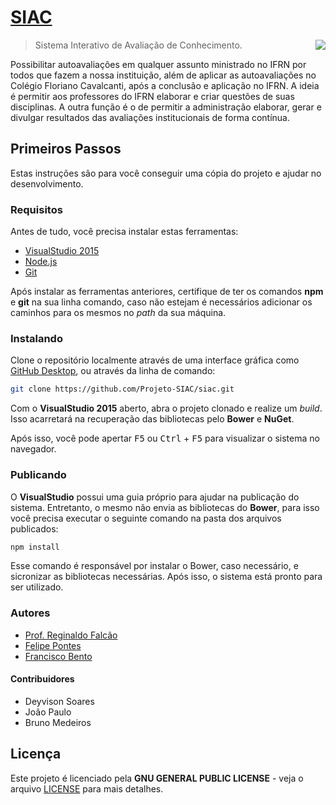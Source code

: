 # [SIAC](http://siac-stage.apphb.com)

<img align="right" src="https://avatars2.githubusercontent.com/u/20824923" />

> Sistema Interativo de Avaliação de Conhecimento.

Possibilitar autoavaliações em qualquer assunto ministrado no IFRN por todos que fazem a nossa instituição, além de aplicar as autoavaliações no Colégio Floriano Cavalcanti, após a conclusão e aplicação no IFRN. A ideia é permitir aos professores do IFRN elaborar e criar questões de suas disciplinas. A outra função é o de permitir a administração elaborar, gerar e divulgar resultados das avaliações institucionais de forma contínua.

## Primeiros Passos

Estas instruções são para você conseguir uma cópia do projeto e ajudar no desenvolvimento. 

### Requisitos

Antes de tudo, você precisa instalar estas ferramentas:

- [VisualStudio 2015](https://www.visualstudio.com)
- [Node.js](https://nodejs.org)
- [Git](https://git-scm.com)

Após instalar as ferramentas anteriores, certifique de ter os comandos __npm__ e __git__ na sua linha comando, caso não estejam é necessários adicionar os caminhos para os mesmos no _path_ da sua máquina.

### Instalando

Clone o repositório localmente através de uma interface gráfica como [GitHub Desktop](//desktop.github.com/), ou através da linha de comando:

```bash
git clone https://github.com/Projeto-SIAC/siac.git
```

Com o __VisualStudio 2015__ aberto, abra o projeto clonado e realize um _build_. Isso acarretará na recuperação das bibliotecas pelo __Bower__ e __NuGet__.

Após isso, você pode apertar <kbd>F5</kbd> ou <kbd>Ctrl</kbd> + <kbd>F5</kbd> para visualizar o sistema no navegador.

### Publicando

O __VisualStudio__ possui uma guia próprio para ajudar na publicação do sistema. Entretanto, o mesmo não envia as bibliotecas do __Bower__, para isso você precisa executar o seguinte comando na pasta dos arquivos publicados:

```bash
npm install
```

Esse comando é responsável por instalar o Bower, caso necessário, e sicronizar as bibliotecas necessárias. Após isso, o sistema está pronto para ser utilizado.

### Autores

* [Prof. Reginaldo Falcão](http://diatinf.ifrn.edu.br/doku.php?id=pessoal:docente:efetivo:regis)
* [Felipe Pontes](https://github.com/felipemfp)
* [Francisco Bento](https://github.com/chicobentojr)

#### Contribuidores

* Deyvison Soares
* João Paulo
* Bruno Medeiros

## Licença

Este projeto é licenciado pela __GNU GENERAL PUBLIC LICENSE__ - veja o arquivo [LICENSE](LICENSE) para mais detalhes.
